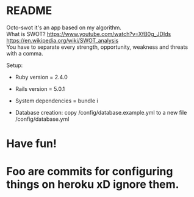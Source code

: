 # README

Octo-swot it's an app based on my algorithm. <br>
What is SWOT? https://www.youtube.com/watch?v=XfB0g_JDIds <br>
https://en.wikipedia.org/wiki/SWOT_analysis <br>
You have to separate every strength, opportunity, weakness and threats with a comma. <br>

Setup:

* Ruby version = 2.4.0
* Rails version = 5.0.1

* System dependencies = bundle i 

* Database creation:
 copy /config/database.example.yml to a new file /config/database.yml

 # Have fun!
# Foo are commits for configuring things on heroku xD ignore them.
